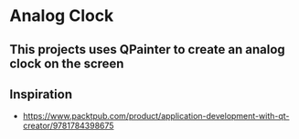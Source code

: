 # Analog Clock

## This projects uses QPainter to create an analog clock on the screen 

## Inspiration 
- https://www.packtpub.com/product/application-development-with-qt-creator/9781784398675
